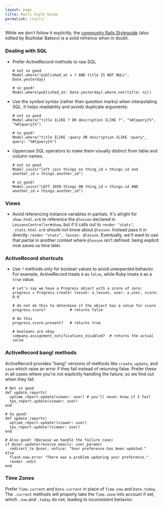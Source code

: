 ```yaml
---
layout: page
title: Rails Style Guide
permalink: /rails/
---
```


While we don’t follow it explicitly, the [community Rails Styleguide](https://github.com/bbatsov/rails-style-guide) (also edited by Bozhidar Batsov) is a solid refrence when in doubt.

### Dealing with SQL

- Prefer ActiveRecord methods to raw SQL

      # not so good
      Model.where("published_at = ? AND title IS NOT NULL", Date.yesterday)

      # so good!
      Model.where(published_at: Date.yesterday).where.not(title: nil)

- Use the symbol syntax (rather than question marks) when interpolating SQL. It helps readability and avoids duplicate arguments:

      # not so good
      Model.where("title ILIKE ? OR description ILIKE ?", "%#{query}%", "%#{query}%")
      
      # so good!
      Model.where("title ILIKE :query OR description ILIKE :query", query: "%#{query}%")

- Uppercase SQL operators to make them visually distinct from table and column names.

      # not so good
      Model.joins("left join things on thing_id = things.id and another_id = things.another_id")

      # so good!
      Model.joins("LEFT JOIN things ON thing_id = things.id AND another_id = things.another_id")

### Views

- Avoid referencing instance variables in partials. It's alright for `show.html.erb` to reference the `@lesson` declared in `LessonsController#show`, but if it calls out to `render "stats"`, `_stats.html.erb` should not know about `@lesson`. Instead pass it in directly: `render "stats", lesson: @lesson`. Eventually, we'll want to use that partial in another context where `@lesson` isn't defined: being explicit now saves us time later.

### ActiveRecord shortcuts

- Use `?` methods only for boolean values to avoid unexpected behavior. For example, ActiveRecord treats `0` as `false`, while Ruby treats `0` as a `true` value.

      # Let's say we have a Progress object with a score of zero:
      progress = Progress.create! lesson: a_lesson, user: a_user, score: 0.0

      # do not do this to determine if the object has a value for score
      progress.score?           # returns false

      # do this
      progress.score.present?   # returns true

      # booleans are okay
      company.assignment_notifications_disabled?  # returns the actual value

### ActiveRecord bang! methods

ActiveRecord provides "bang" versions of methods like `create`, `update`, and `save` which raise an error if they fail instead of returning false. Prefer these in all cases where you're not explicitly handling the failure, so we find out when they fail.

    # Not so good
    def update_reports!
      uptime_report.update(viewer: user) # you'll never know if I fail
      tps_report.update(viewer: user)
    end

    # So good!
    def update_reports!
      uptime_report.update!(viewer: user)
      tps_report.update!(viewer: user)
    end

    # Also good! (Because we handle the failure case)
    if @user.update(receive_emails: user_params)
      redirect_to @user, notice: "Your preference has been updated."
    else
      flash.now.error "There was a problem updating your preference."
      render :edit
    end
    
### Time Zones

Prefer `Time.current` and `Date.current` in place of `Time.now` and `Date.today`. The `.current` methods will properly take the `Time.zone` into account if set, which `.now` and `.today` do not, leading to inconsistent behavior.
